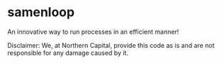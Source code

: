 # samenloop
An innovative way to run processes in an efficient manner!

Disclaimer:
We, at Northern Capital, provide this code as is and are not responsible for any damage caused by it.
